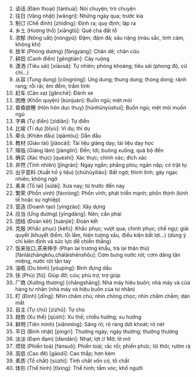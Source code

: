 1. 谈话 (Đàm thoại) [tánhuà]: Nói chuyện; trò chuyện
2. 往日 (Vãng nhật) [wǎngrì]: Những ngày qua; trước kia
3. 制订 (Chế đính) [zhìdìng]: Định ra; quy định; lập ra
4. 乡土 (Hương thổ) [xiāngtǔ]: Quê cha đất tổ
5. 浓郁 (Nông uất) [nóngyù]: Đậm; đậm đà; sâu nặng (màu sắc, tình cảm, không khí)
6. 放羊 (Phóng dương) [fàngyáng]: Chăn dê; chăn cừu
7. 耕田 (Canh điền) [gēngtián]: Cày ruộng
8. 潇洒 (Tiêu sái) [xiāosǎ]: Tự nhiên; phóng khoáng; tiêu sái (phong độ, cử chỉ...)
9. 从容 (Tung dung) [cōngróng]: Ung dung; thung dung; thong dong; rảnh rang; rỗi rãi; êm đềm; trầm tĩnh
10. 赶车 (Cản xa) [gǎnchē]: Đánh xe
11. 困倦 (Khốn quyện) [kùnjuàn]: Buồn ngủ; mệt mỏi
12. 昏昏欲睡 (Hôn hôn dục thuỵ) [hūnhūnyùshuì]: Buồn ngủ; mệt mỏi muốn ngủ
13. 字典 (Tự điển) [zìdiǎn]: Tự điển
14. 比喻 (Tỉ dụ) [bǐyù]: Ví dụ; thí dụ
15. 牵头 (Khiên đầu) [qiāntóu]: Dẫn đầu
16. 教材 (Giáo tài) [jiàocái]: Tài liệu giảng dạy; tài liệu dạy học
17. 降临 (Giáng lâm) [jiànglín]: Đến; tới; buông xuống; quá bộ đến
18. 确实 (Xác thực) [quèshí]: Xác thực; chính xác; đích xác
19. 井然 (Tỉnh nhiên) [jǐngrán]: Ngay ngắn; phẳng phiu; ngăn nắp; có trật tự
20. 出乎意料 (Xuất hồ ý liệu) [chūhūyìliào]: Bất ngờ; thình lình; gây ngạc nhiên; không ngờ
21. 素来 (Tố lai) [sùlái]: Xưa nay; từ trước đến nay
22. 繁荣 (Phồn vinh) [fánróng]: Phồn vinh; phát triển mạnh; phồn thịnh (kinh tế hoặc sự nghiệp)
23. 营造 (Doanh tạo) [yíngzào]: Xây dựng
24. 应当 (Ưng đương) [yīngdāng]: Nên; cần phải
25. 团结 (Đoàn kêt) [tuánjié]: Đoàn kết
26. 克服 (Khắc phục) [kèfú]: Khắc phục; vượt qua; chinh phục; chế ngự; giải quyết (khuyết điểm, lỗi lầm, hiện tượng xấu, điều kiện bất lợi...) (dùng ý chí kiên định và sức lực để chiến thắng)
27. 饭来张口,茶来伸手 (Phạn lai trương khẩu, trà lai thân thủ) [fànláizhāngkǒu,cháláishēnshǒu]: Cơm bưng nước rót; cơm dâng tận miệng, nước rót tận tay
28. 油瓶 (Du bình) [yóupíng]: Bình đựng dầu
29. 扶 (Phù) [fú]: Giúp đỡ; cứu; phù trợ; trợ giúp
30. 厂商 (Xưởng thương) [chǎngshāng]: Nhà máy hiệu buôn; nhà máy và cửa hàng tư nhân (nhà máy và hiệu buôn của tư nhân)
31. 盯 (Đinh) [dīng]: Nhìn chăm chú; nhìn chòng chọc; nhìn chằm chằm; dán mắt
32. 自主 (Tự chủ) [zìzhǔ]: Tự chủ
33. 趋势 (Xu thế) [qūshì]: Xu thế; chiều hướng; xu hướng
34. 鲜明 (Tiên minh) [xiānmíng]: Sáng rõ; rõ ràng dứt khoát; rõ nét
35. 平日 (Bình nhật) [píngrì]: Thường ngày; ngày thường; thường thường
36. 淡淡 (Đạm đạm) [dàndàn]: Nhạt; lợt // Mờ; lờ mờ
37. 烦琐 (Phiền toả) [fánsuǒ]: Phiền toái; rắc rối; phiền phức; lôi thôi; rườm rà
38. 高低 (Cao đê) [gāodī]: Cao thấp; hơn kém
39. 素质 (Tố chất) [sùzhì]: Tính chất vốn có, tố chất
40. 体形 (Thể hình) [tǐxíng]: Thể hình; tầm vóc; khổ người